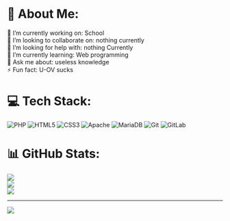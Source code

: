 # 💫 About Me:
🔭 I’m currently working on: School<br>👯 I’m looking to collaborate on: nothing currently<br>🤝 I’m looking for help with: nothing Currently<br>🌱 I’m currently learning: Web programming<br>💬 Ask me about: useless knowledge<br>⚡ Fun fact: U-OV sucks


# 💻 Tech Stack:
![PHP](https://img.shields.io/badge/php-%23777BB4.svg?style=for-the-badge&logo=php&logoColor=white) ![HTML5](https://img.shields.io/badge/html5-%23E34F26.svg?style=for-the-badge&logo=html5&logoColor=white) ![CSS3](https://img.shields.io/badge/css3-%231572B6.svg?style=for-the-badge&logo=css3&logoColor=white) ![Apache](https://img.shields.io/badge/apache-%23D42029.svg?style=for-the-badge&logo=apache&logoColor=white) ![MariaDB](https://img.shields.io/badge/MariaDB-003545?style=for-the-badge&logo=mariadb&logoColor=white) ![Git](https://img.shields.io/badge/git-%23F05033.svg?style=for-the-badge&logo=git&logoColor=white) ![GitLab](https://img.shields.io/badge/gitlab-%23181717.svg?style=for-the-badge&logo=gitlab&logoColor=white)
# 📊 GitHub Stats:
![](https://github-readme-stats.vercel.app/api?username=KidneyFailureNL&theme=dark&hide_border=false&include_all_commits=false&count_private=false)<br/>
![](https://nirzak-streak-stats.vercel.app/?user=KidneyFailureNL&theme=dark&hide_border=false)<br/>
![](https://github-readme-stats.vercel.app/api/top-langs/?username=KidneyFailureNL&theme=dark&hide_border=false&include_all_commits=false&count_private=false&layout=compact)

---
[![](https://visitcount.itsvg.in/api?id=KidneyFailureNL&icon=0&color=0)](https://visitcount.itsvg.in)

<!-- Proudly created with GPRM ( https://gprm.itsvg.in ) -->
